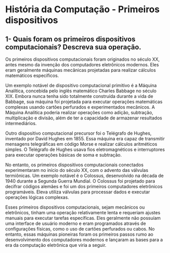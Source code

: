 # História da Computação - Primeiros dispositivos 

## 1- Quais foram os primeiros dispositivos computacionais? Descreva sua operação.

Os primeiros dispositivos computacionais foram originados no século XX, antes mesmo da invenção dos computadores eletrônicos modernos. Eles eram geralmente máquinas mecânicas projetadas para realizar cálculos matemáticos específicos.

Um exemplo notável de dispositivo computacional primitivo é a Máquina Analítica, concebida pelo inglês matemático Charles Babbage no século XIX. Embora nunca tenha sido totalmente construída durante a vida de Babbage, sua máquina foi projetada para executar operações matemáticas complexas usando cartões perfurados e experimentados mecânicos. A Máquina Analítica poderia realizar operações como adição, subtração, multiplicação e divisão, além de ter a capacidade de armazenar resultados intermediários.

Outro dispositivo computacional precursor foi o Telégrafo de Hughes, inventado por David Hughes em 1855. Essa máquina era capaz de transmitir mensagens telegráficas em código Morse e realizar cálculos aritméticos simples. O Telégrafo de Hughes usava fios eletromagnéticos e interruptores para executar operações básicas de soma e subtração.

No entanto, os primeiros dispositivos computacionais conectados experimentaram no início do século XX, com o advento das válvulas termiônicas. Um exemplo notável é o Colossus, desenvolvido na década de 1940 durante a Segunda Guerra Mundial. O Colossus foi projetado para decifrar códigos alemães e foi um dos primeiros computadores eletrônicos programáveis. Eleva utiliza válvulas para processar dados e executar operações lógicas complexas.

Esses primeiros dispositivos computacionais, sejam mecânicos ou eletrônicos, tinham uma operação relativamente lenta e requeriam ajustes manuais para executar tarefas específicas. Eles geralmente não possuíam uma interface de usuário moderno e eram programados através de configurações físicas, como o uso de cartões perfurados ou cabos. No entanto, essas máquinas pioneiras foram os primeiros passos rumo ao desenvolvimento dos computadores modernos e lançaram as bases para a era da computação eletrônica que viria a seguir.
